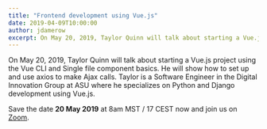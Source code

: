 ```yaml
---
title: "Frontend development using Vue.js"
date: 2019-04-09T10:00:00
author: jdamerow
excerpt: On May 20, 2019, Taylor Quinn will talk about starting a Vue.js project using the Vue CLI and Single file component basics
---
```


On May 20, 2019, Taylor Quinn will talk about starting a Vue.js project using the Vue CLI and Single file component basics. He will show how to set up and use axios to make Ajax calls. Taylor is a Software Engineer in the Digital Innovation Group at ASU where he specializes on Python and Django development using Vue.js.

Save the date **20 May 2019** at 8am MST / 17 CEST now and join us on [Zoom](https://zoom.us/j/755179791).
